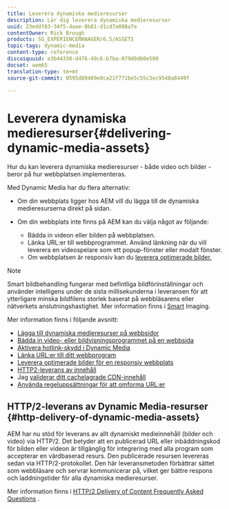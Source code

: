 ```yaml
---
title: Leverera dynamiska medieresurser
description: Lär dig leverera dynamiska medieresurser
uuid: 23eddf83-34f5-4aae-8b81-d1cd7a098a7e
contentOwner: Rick Brough
products: SG_EXPERIENCEMANAGER/6.5/ASSETS
topic-tags: dynamic-media
content-type: reference
discoiquuid: e3b44330-d476-49c6-b7ba-079d0d60e500
docset: aem65
translation-type: tm+mt
source-git-commit: 0595d89409e0ca21f771be5c55c3ec9548a8449f

---
```



# Leverera dynamiska medieresurser{#delivering-dynamic-media-assets}

Hur du kan leverera dynamiska medieresurser - både video och bilder - beror på hur webbplatsen implementeras.

Med Dynamic Media har du flera alternativ:

* Om din webbplats ligger hos AEM vill du lägga till de dynamiska medieresurserna direkt på sidan.
* Om din webbplats inte finns på AEM kan du välja något av följande:

   * Bädda in videon eller bilden på webbplatsen.
   * Länka URL:er till webbprogrammet. Använd länkning när du vill leverera en videospelare som ett popup-fönster eller modalt fönster.
   * Om webbplatsen är responsiv kan du [leverera optimerade bilder.](/help/assets/responsive-site.md)

>[!NOTE]
>
>Smart bildbehandling fungerar med befintliga bildförinställningar och använder intelligens under de sista millisekunderna i leveransen för att ytterligare minska bildfilens storlek baserat på webbläsarens eller nätverkets anslutningshastighet. Mer information finns i [Smart](/help/assets/imaging-faq.md) Imaging.

Mer information finns i följande avsnitt:

* [Lägga till dynamiska medieresurser på webbsidor](/help/assets/adding-dynamic-media-assets-to-pages.md)
* [Bädda in video- eller bildvisningsprogrammet på en webbsida](/help/assets/embed-code.md)
* [Aktivera hotlink-skydd i Dynamic Media](https://helpx.adobe.com/experience-manager/6-4/help/assets/hotlink-protection.html)
* [Länka URL:er till ditt webbprogram](/help/assets/linking-urls-to-yourwebapplication.md)
* [Leverera optimerade bilder för en responsiv webbplats](/help/assets/responsive-site.md)
* [HTTP2-leverans av innehåll](/help/assets/http2.md)
* Jag [validerar ditt cachelagrade CDN-innehåll](/help/assets/invalidate-cdn-cached-content.md)
* [Använda regeluppsättningar för att omforma URL:er](/help/assets/using-rulesets-to-transform-urls.md)

## HTTP/2-leverans av Dynamic Media-resurser {#http-delivery-of-dynamic-media-assets}

AEM har nu stöd för leverans av allt dynamiskt medieinnehåll (bilder och video) via HTTP/2. Det betyder att en publicerad URL eller inbäddningskod för bilden eller videon är tillgänglig för integrering med alla program som accepterar en värdbaserad resurs. Den publicerade resursen levereras sedan via HTTP/2-protokollet. Den här leveransmetoden förbättrar sättet som webbläsare och servrar kommunicerar på, vilket ger bättre respons och laddningstider för alla dynamiska medieresurser.

Mer information finns i [HTTP/2 Delivery of Content Frequently Asked Questions](/help/sites-administering/scene7-http2faq.md) .
